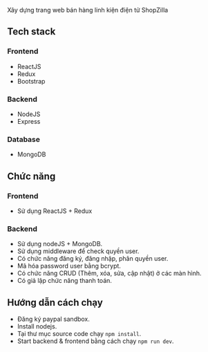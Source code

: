 Xây dựng trang web bán hàng linh kiện điện tử ShopZilla

## Tech stack

### Frontend
- ReactJS
- Redux
- Bootstrap

### Backend
- NodeJS
- Express

### Database
- MongoDB

## Chức năng
### Frontend
- Sử dụng ReactJS + Redux

### Backend
- Sử dụng nodeJS + MongoDB.
- Sử dụng middleware để check quyền user.
- Có chức năng đăng ký, đăng nhập, phân quyền user.
- Mã hóa password user bằng bcrypt.
- Có chức năng CRUD (Thêm, xóa, sửa, cập nhật) ở các màn hình.
- Có giả lập chức năng thanh toán.

## Hướng dẫn cách chạy
- Đăng ký paypal sandbox.
- Install nodejs.
- Tại thư mục source code chạy `npm install`.
- Start backend & frontend bằng cách chạy `npm run dev`.
